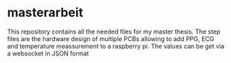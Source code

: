# masterarbeit
This repository contains all the needed files for my master thesis. The step files are the hardware design of multiple PCBs allowing to add PPG, ECG and temperature meassurement to a raspberry pi. The values can be get via a websocket in JSON format
